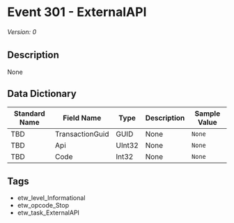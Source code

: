 # Event 301 - ExternalAPI
###### Version: 0

## Description
None

## Data Dictionary
|Standard Name|Field Name|Type|Description|Sample Value|
|---|---|---|---|---|
|TBD|TransactionGuid|GUID|None|`None`|
|TBD|Api|UInt32|None|`None`|
|TBD|Code|Int32|None|`None`|

## Tags
* etw_level_Informational
* etw_opcode_Stop
* etw_task_ExternalAPI